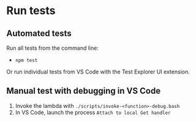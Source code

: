 # Run tests
## Automated tests
Run all tests from the command line:
* `npm test`

Or run individual tests from VS Code with the Test Explorer UI extension.

## Manual test with debugging in VS Code
1. Invoke the lambda with `./scripts/invoke-<function>-debug.bash`
1. In VS Code, launch the process `Attach to local Get handler`